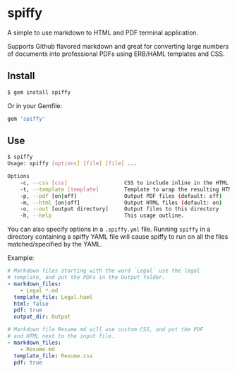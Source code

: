 # spiffy
A simple to use markdown to HTML and PDF terminal application.

Supports Github flavored markdown and great for converting large numbers of documents into professional PDFs using ERB/HAML templates and CSS.

## Install

```bash
$ gem install spiffy
```

Or in your Gemfile:
```bash
gem 'spiffy'
```

## Use

```bash
$ spiffy
Usage: spiffy [options] [file] [file] ...

Options
    -c, --css [css]                  CSS to include inline in the HTML file output
    -t, --template [template]        Template to wrap the resulting HTML
    -p, --pdf [on|off]               Output PDF files (default: off)
    -m, --html [on|off]              Output HTML files (default: on)
    -o, --out [output directory]     Output files to this directory
    -h, --help                       This usage outline.
```

You can also specify options in a `.spiffy.yml` file. Running `spiffy` in a directory containing a spiffy YAML file will cause spiffy to run on all the files matched/specified by the YAML.

Example:

```yaml
# Markdown files starting with the word `Legal` use the legal
# template, and put the PDFs in the Output folder.
- markdown_files:
    - Legal *.md
  template_file: Legal.haml
  html: false
  pdf: true
  output_dir: Output

# Markdown file Resume.md will use custom CSS, and put the PDF
# and HTML next to the input file.
- markdown_files:
    - Resume.md
  template_file: Resume.css
  pdf: true
```
